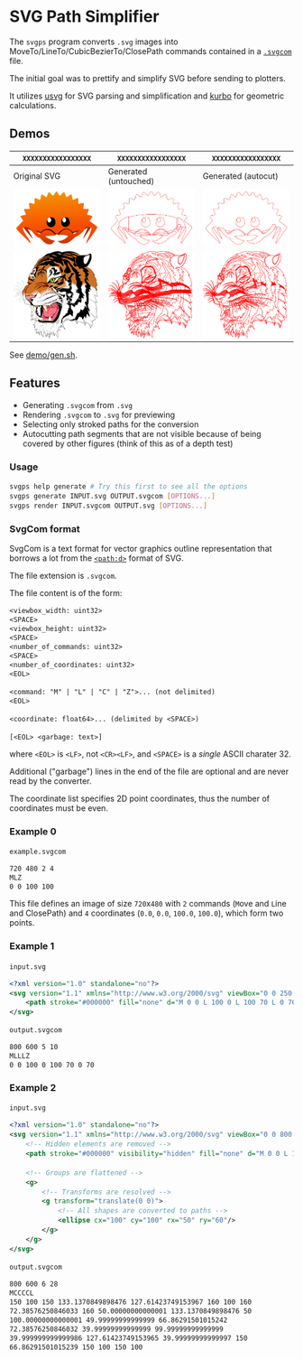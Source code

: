 # SVG Path Simplifier

The `svgps` program converts `.svg` images into MoveTo/LineTo/CubicBezierTo/ClosePath commands
contained in a [`.svgcom`](#svgcom-format) file.

The initial goal was to prettify and simplify SVG before sending to plotters.

It utilizes [usvg](https://github.com/RazrFalcon/resvg/tree/master/usvg) for SVG parsing and simplification
and [kurbo](https://github.com/linebender/kurbo) for geometric calculations.

## Demos

| `XXXXXXXXXXXXXXXXX` | `XXXXXXXXXXXXXXXXX` | `XXXXXXXXXXXXXXXXX` |
| --- | --- | --- |
| Original SVG | Generated (untouched) | Generated (autocut) |
| ![ferris](./demo/ferris.svg) | ![ferris-gen](./demo/ferris-converted.svg) | ![ferris-cut](demo/ferris-converted-autocut.svg) |
| ![tiger](./demo/tiger.svg) | ![tiger-gen](./demo/tiger-converted.svg) | ![tiger-cut](demo/tiger-converted-autocut.svg) |

See [demo/gen.sh](./demo/gen.sh).

## Features

* Generating `.svgcom` from `.svg`
* Rendering `.svgcom` to `.svg` for previewing
* Selecting only stroked paths for the conversion
* Autocutting path segments that are not visible because of being covered by other figures
  (think of this as of a depth test)

### Usage

```sh
svgps help generate # Try this first to see all the options
svgps generate INPUT.svg OUTPUT.svgcom [OPTIONS...]
svgps render INPUT.svgcom OUTPUT.svg [OPTIONS...]
```

### SvgCom format

SvgCom is a text format for vector graphics outline representation that borrows a lot from the
[`<path:d>`](https://www.w3.org/TR/SVG/paths.html#TheDProperty) format of SVG. 

The file extension is `.svgcom`.

The file content is of the form:

```
<viewbox_width: uint32>
<SPACE>
<viewbox_height: uint32>
<SPACE>
<number_of_commands: uint32>
<SPACE>
<number_of_coordinates: uint32>
<EOL>

<command: "M" | "L" | "C" | "Z">... (not delimited)
<EOL>

<coordinate: float64>... (delimited by <SPACE>)

[<EOL> <garbage: text>]
```

where `<EOL>` is `<LF>`, not `<CR><LF>`, and `<SPACE>` is a *single* ASCII charater 32.

Additional ("garbage") lines in the end of the file are optional and are never read by the converter.

The coordinate list specifies 2D point coordinates, thus the number of coordinates must be even.

### Example 0

`example.svgcom`
```
720 480 2 4
MLZ
0 0 100 100
```

This file defines an image of size `720`x`480`
with `2` commands (`M`ove and `L`ine and ClosePath)
and `4` coordinates (`0.0`, `0.0`, `100.0`, `100.0`), which form two points.

### Example 1

`input.svg`
```xml
<?xml version="1.0" standalone="no"?>
<svg version="1.1" xmlns="http://www.w3.org/2000/svg" viewBox="0 0 250 200">
    <path stroke="#000000" fill="none" d="M 0 0 L 100 0 L 100 70 L 0 70 Z"/>
</svg>
```
`output.svgcom`
```
800 600 5 10
MLLLZ
0 0 100 0 100 70 0 70
```

### Example 2

`input.svg`
```xml
<?xml version="1.0" standalone="no"?>
<svg version="1.1" xmlns="http://www.w3.org/2000/svg" viewBox="0 0 800 600">
    <!-- Hidden elements are removed -->
    <path stroke="#000000" visibility="hidden" fill="none" d="M 0 0 L 100 0 L 100 70 L 0 70 Z"/>

    <!-- Groups are flattened -->
    <g>
        <!-- Transforms are resolved -->
        <g transform="translate(0 0)">
            <!-- All shapes are converted to paths -->
            <ellipse cx="100" cy="100" rx="50" ry="60"/>
        </g>
    </g>
</svg>
```

`output.svgcom`
```
800 600 6 28
MCCCCL
150 100 150 133.1370849898476 127.61423749153967 160 100 160 72.38576250846033 160 50.00000000000001 133.1370849898476 50 100.00000000000001 49.99999999999999 66.86291501015242 72.38576250846032 39.99999999999999 99.99999999999999 39.999999999999986 127.61423749153965 39.99999999999997 150 66.86291501015239 150 100 150 100
```